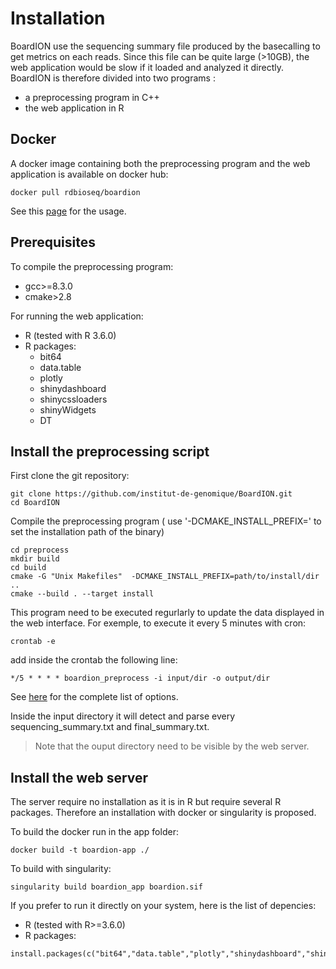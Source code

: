 # Installation

BoardION use the sequencing summary file produced by the basecalling to get metrics on each reads. Since this file can be quite large (>10GB), the web application would be slow if it loaded and analyzed it directly. BoardION is therefore divided into two programs :
- a preprocessing program in C++
- the web application in R

## Docker

A docker image containing both the preprocessing program and the web application is available on docker hub:

```
docker pull rdbioseq/boardion
```

See this [page](usage.md#docker) for the usage.

## Prerequisites

To compile the preprocessing program:
- gcc>=8.3.0
- cmake>2.8

For running the web application:
- R (tested with R 3.6.0)
- R packages:
    - bit64
    - data.table
    - plotly
    - shinydashboard
    - shinycssloaders
    - shinyWidgets
    - DT

## Install the preprocessing script

First clone the git repository:

```
git clone https://github.com/institut-de-genomique/BoardION.git
cd BoardION
```

Compile the preprocessing program ( use '-DCMAKE_INSTALL_PREFIX=' to set the installation path of the binary)

```
cd preprocess
mkdir build
cd build
cmake -G "Unix Makefiles"  -DCMAKE_INSTALL_PREFIX=path/to/install/dir ..
cmake --build . --target install
```

This program need to be executed regurlarly to update the data displayed in the web interface. For exemple, to execute it every 5 minutes with cron:

```
crontab -e
```

add inside the crontab the following line:

```
*/5 * * * * boardion_preprocess -i input/dir -o output/dir
```
See [here](usage.md#preprocessing-program) for the complete list of options.

Inside the input directory it will detect and parse every sequencing_summary.txt and final_summary.txt. 

> Note that the ouput directory need to be visible by the web server.

## Install the web server

The server require no installation as it is in R but require several R packages. Therefore an installation with docker or singularity is proposed.

To build the docker run in the app folder:
```
docker build -t boardion-app ./
```

To build with singularity:
```
singularity build boardion_app boardion.sif
```

If you prefer to run it directly on your system, here is the list of depencies:

- R (tested with R>=3.6.0)
- R packages:
```
install.packages(c("bit64","data.table","plotly","shinydashboard","shinycssloaders","shinyWidgets","DT"))
```

